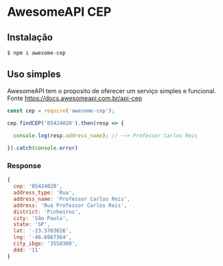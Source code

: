 # AwesomeAPI CEP

## Instalação
```sh
$ npm i awesome-cep
```

## Uso simples
AwesomeAPI tem o proposito de oferecer um serviço simples e funcional. Fonte https://docs.awesomeapi.com.br/api-cep

```js
const cep = require('awesome-cep');

cep.findCEP('05424020').then(resp => {
  
  console.log(resp.address_name); // ~~> Professor Carlos Reis

}).catch(console.error)
```

### Response

```js
{ 
  cep: '05424020',
  address_type: 'Rua',
  address_name: 'Professor Carlos Reis',
  address: 'Rua Professor Carlos Reis',
  district: 'Pinheiros',
  city: 'São Paulo',
  state: 'SP',
  lat: '-23.5703026',
  lng: '-46.6967364',
  city_ibge: '3550308',
  ddd: '11'
}
```